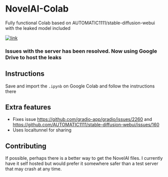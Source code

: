 # NovelAI-Colab
Fully functional Colab based on AUTOMATIC1111/stable-diffusion-webui with the leaked model included

[![link](https://colab.research.google.com/assets/colab-badge.svg)](https://colab.research.google.com/drive/1PvNyEWIhDU_D-i15DzpPjqDQkbYv_6Hu?usp=sharing)

### Issues with the server has been resolved. Now using Google Drive to host the leaks

## Instructions
Save and import the `.ipynb` on Google Colab and follow the instructions there

## Extra features
- Fixes issue https://github.com/gradio-app/gradio/issues/2260 and https://github.com/AUTOMATIC1111/stable-diffusion-webui/issues/160
- Uses localtunnel for sharing

## Contributing
If possible, perhaps there is a better way to get the NovelAI files. I currently have it self hosted but would prefer it somewhere safer than a test server that may crash at any time.
